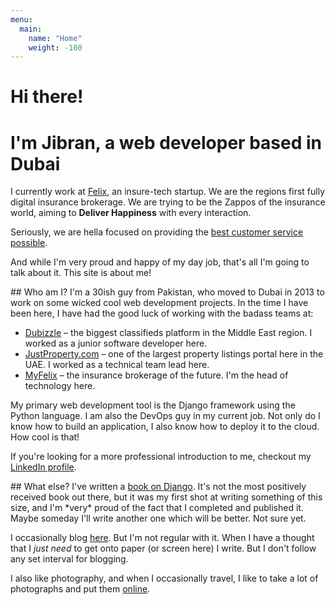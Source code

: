 ```yaml
---
menu:
  main:
    name: "Home"
    weight: -100
---
```


# Hi there! 
# I'm Jibran, a web developer based in <span class="dubai">Dubai</span>

I currently work at <a href="https://myfelix.com" target="_blank">Felix</a>, an insure-tech startup. We are the regions first fully digital insurance brokerage. We are trying to be the Zappos of the insurance world, aiming to **Deliver Happiness** with every interaction. 

Seriously, we are hella focused on providing the <a href="https://www.trustpilot.com/review/myfelix.com" target="_blank">best customer service possible</a>.

And while I'm very proud and happy of my day job, that's all I'm going to talk about it. This site is about me!

<div class="content-break"></div>
## Who am I?
I'm a 30ish guy from Pakistan, who moved to Dubai in 2013 to work on some wicked cool web development projects. In the time I have been here, I have had the good luck of working with the badass teams at:

- <a href="https://dubai.dubizzle.com" target="_blank">Dubizzle</a> &ndash; the biggest classifieds platform in the Middle East region. I worked as a junior software developer here.
- <a href="https://www.justproperty.com" target="_blank">JustProperty.com</a> &ndash; one of the largest property listings portal here in the UAE. I worked as a technical team lead here.
- <a href="https://myfelix.com" target="_blank">MyFelix</a> &ndash; the insurance brokerage of the future. I'm the head of technology here.

My primary web development tool is the Django framework using the Python language. I am also the DevOps guy in my current job. Not only do I know how to build an application, I also know how to deploy it to the cloud. How cool is that!

If you're looking for a more professional introduction to me, checkout my <a href="https://www.linkedin.com/in/asadjb/" target="_blank">LinkedIn profile</a>.

<div class="content-break"></div>
## What else?
I've written a <a href="https://www.amazon.com/Django-Project-Blueprints-Jibran-Ahmed/dp/1783985429" target="_blank">book on Django</a>. It's not the most positively received book out there, but it was my first shot at writing something of this size, and I'm *very* proud of the fact that I completed and published it. Maybe someday I'll write another one which will be better. Not sure yet.

I occasionally blog <a href="https://blog.asadjb.com/" target="_blank">here</a>. But I'm not regular with it. When I have a thought that I *just need* to get onto paper (or screen here) I write. But I don't follow any set interval for blogging.

I also like photography, and when I occasionally travel, I like to take a lot of photographs and put them <a href="https://50mm.asadjb.com" target="_blank">online</a>.